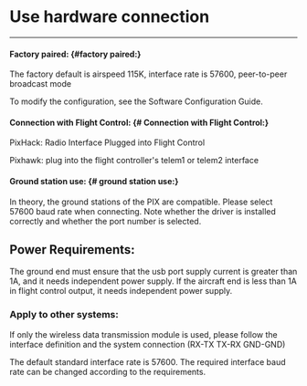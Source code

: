 # Use hardware connection

---

#### Factory paired: {#factory paired:}

The factory default is airspeed 115K, interface rate is 57600, peer-to-peer broadcast mode

To modify the configuration, see the Software Configuration Guide.

#### Connection with Flight Control: {# Connection with Flight Control:}

PixHack: Radio Interface Plugged into Flight Control

Pixhawk: plug into the flight controller's telem1 or telem2 interface

#### Ground station use: {# ground station use:}

In theory, the ground stations of the PIX are compatible. Please select 57600 baud rate when connecting. Note whether the driver is installed correctly and whether the port number is selected.

## Power Requirements:

The ground end must ensure that the usb port supply current is greater than 1A, and it needs independent power supply. If the aircraft end is less than 1A in flight control output, it needs independent power supply.

### Apply to other systems:

If only the wireless data transmission module is used, please follow the interface definition and the system connection (RX-TX TX-RX GND-GND)

The default standard interface rate is 57600. The required interface baud rate can be changed according to the requirements.
